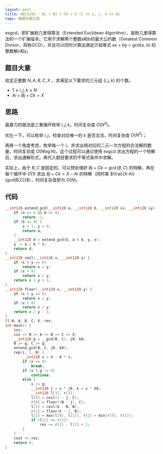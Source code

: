 ```yaml
---
layout: post
title: ABC315G - Ai + Bj + Ck = X (1 <= i, j, k <= N)
tags: 做题补题记录
---  
```


exgcd，即扩展欧几里得算法（Extended Euclidean Algorithm），是欧几里得算法的一个扩展版本。它用于求解两个整数a和b的最大公约数（Greatest Common Divisor，简称GCD），并且可以同时计算出满足贝祖等式 ax + by = gcd(a, b) 的整数解x和y。

## 题目大意

给定正整数 $N,A,B,C,X$ ，求满足以下要求的三元组 $(i,j,k)$ 的个数。
 - $1 \le i,j,k \le N$ 
 - $Ai+Bj+Ck=X$

## 思路

最暴力的做法是三重循环枚举 $i,j,k$，时间复杂度 $O(N^3)$。

优化一下，可以枚举 $i,j$，检查对应唯一的 $k$ 是否合法，时间复杂度 $O(N^2)$；

再换一个角度考虑，枚举每一个 $i$，并求出相对应的二元一次方程的合法解的数量，时间复杂度 $O(N \log N)$。这个过程可以通过使用 exgcd 求出方程的一个特解后，求出通解形式，再代入题目要求的不等式条件中求解。

实际上，由于 $B,C$ 是固定的，可以预处理好 $Bj+Ck=\gcd(B,C)$ 的特解，再在每个循环中 $O(1)$ 求出 $Bj+Ck=X-Ai$ 的特解（同时乘 $\frac{X-Ai}{gcd(B,C)}$），时间复杂度即为 $O(N)$。

## 代码

```cpp
__int128 extend_gcd(__int128 a, __int128 b, __int128 &x, __int128 &y) {
    if (a == 0 && b == 0)
        return -1;
    if (b == 0) {
        x = 1, y = 0;
        return a;
    }
    __int128 d = extend_gcd(b, a % b, y, x);
    y -= a / b * x;
    return d;
}
__int128 ceil(__int128 x, __int128 y) {
    if (x % y == 0)
        return x / y;
    if (x < 0)
        return x / y;
    return x / y + 1;
}
__int128 floor(__int128 x, __int128 y) {
    if (x % y == 0)
        return x / y;
    if (x > 0)
        return x / y;
    return x / y - 1;
}
ll N, A, B, C, X, res;
int main() {
    ios;
    cin >> N >> A >> B >> C >> X;
    __int128 g = __gcd(B, C), j0, k0;
    B /= g, C /= g;
    extend_gcd(B, C, j0, k0);
    rep(i, 1, N) {
        __int128 x = X - A * i;
        if (x <= 0)
            break;
        if (x % g != 0)
            continue;
        else {
            x /= g;
            __int128 j = x * j0, k = x * k0;
            __int128 l[3], r[3];
            l[0] = ceil(1 - j, C);
            r[0] = floor((N - j), C);
            l[1] = ceil(k - N, B);
            r[1] = floor(k - 1, B);
            l[2] = max(l[0], l[1]), r[2] = min(r[0], r[1]);
            if (l[2] <= r[2])
                res += r[2] - l[2] + 1;
        }
    }
    cout << res;
    return 0;
}
```
